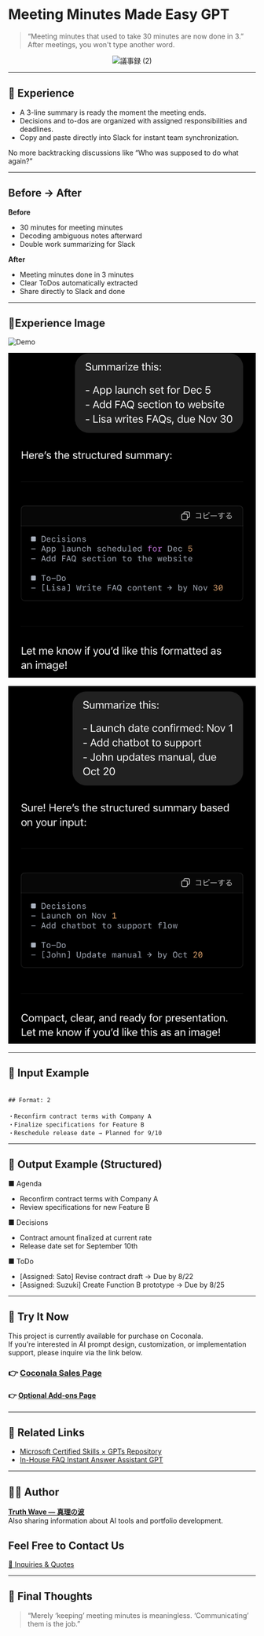 # Meeting Minutes Made Easy GPT

> “Meeting minutes that used to take 30 minutes are now done in 3.”
> After meetings, you won't type another word.

<p align="center">
<img width="1536" height="1024" alt="議事録 (2)" src="https://github.com/user-attachments/assets/12af960b-3aae-4143-b5e5-5315934bc918" />
</p>

---

## 🎯 Experience

- A 3-line summary is ready the moment the meeting ends.
- Decisions and to-dos are organized with assigned responsibilities and deadlines.
- Copy and paste directly into Slack for instant team synchronization.

No more backtracking discussions like “Who was supposed to do what again?”

---

## Before → After
**Before**
- 30 minutes for meeting minutes
- Decoding ambiguous notes afterward
- Double work summarizing for Slack

**After**
- Meeting minutes done in 3 minutes
- Clear ToDos automatically extracted
- Share directly to Slack and done


---

## 📸Experience Image

![Demo](https://github.com/truthwave/meeting-minutes-helper/blob/main/English/Demo%20Movie.gif)

![photo](https://github.com/truthwave/meeting-minutes-helper/blob/main/English/Summary_AppLaunch_FAQ.jpeg)

![photo2](https://github.com/truthwave/meeting-minutes-helper/blob/main/English/Summary_LaunchPrep.jpeg)

---


## 🧠 Input Example

```

## Format: 2

・Reconfirm contract terms with Company A
・Finalize specifications for Feature B
・Reschedule release date → Planned for 9/10

```

---

## 📄 Output Example (Structured)

■ Agenda  
- Reconfirm contract terms with Company A  
- Review specifications for new Feature B

■ Decisions  
- Contract amount finalized at current rate  
- Release date set for September 10th

■ ToDo  
- [Assigned: Sato] Revise contract draft → Due by 8/22  
- [Assigned: Suzuki] Create Function B prototype → Due by 8/25


---

## 🛒 Try It Now

This project is currently available for purchase on Coconala.  
If you're interested in AI prompt design, customization, or implementation support, please inquire via the link below.


### 👉 [Coconala Sales Page](https://coconala.com/contents_market/pictures/cmfkjunz2046t8n0hwiupnd2e)

#### 👉 [Optional Add-ons Page](https://coconala.com/services/3875043)

---

## 🔗 Related Links

- [Microsoft Certified Skills × GPTs Repository](https://github.com/truthwave/ai-productivity-cert-practical-output/tree/main/English)
- [In-House FAQ Instant Answer Assistant GPT](https://github.com/truthwave/faq-assistant-gpt/tree/main/English)
---

## 🧑‍💻 Author

**[Truth Wave ― 真理の波](https://github.com/truthwave)**  
Also sharing information about AI tools and portfolio development.


## Feel Free to Contact Us
[📩 Inquiries & Quotes](mailto:realmadrid71214591@gmail.com)

---

## 🏁 Final Thoughts
> “Merely ‘keeping’ meeting minutes is meaningless. ‘Communicating’ them is the job.”
